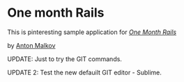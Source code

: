 # One month Rails

This is pinteresting sample application for [*One Month Rails*](http://onemonthrails.com)

by [Anton Malkov](http://www.likehome.ru)

UPDATE: Just to try the GIT commands.

UPDATE 2: Test the new defauilt GIT editor - Sublime.